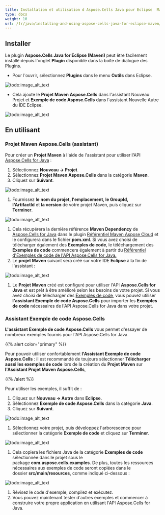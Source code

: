 ```yaml
---
title: Installation et utilisation d Aspose.Cells Java pour Eclipse  Maven
type: docs
weight: 10
url: /fr/java/installing-and-using-aspose-cells-java-for-eclipse-maven/
---
```


## **Installer**

Le plugin **Aspose.Cells Java for Eclipse (Maven)** peut être facilement installé depuis l'onglet **Plugin** disponible dans la boîte de dialogue des Plugins.

- Pour l'ouvrir, sélectionnez **Plugins** dans le menu **Outils** dans Eclipse.  

![todo:image_alt_text](installing-and-using-aspose-cells-java-for-eclipse-maven_1)

- Cela ajoute le **Projet Maven Aspose.Cells** dans l'assistant Nouveau Projet et **Exemple de code Aspose.Cells** dans l'assistant Nouvelle Autre du IDE Eclipse.  

![todo:image_alt_text](project_1.png)

## **En utilisant**

### **Projet Maven Aspose.Cells (assistant)**

Pour créer un **Projet Maven** à l'aide de l'assistant pour utiliser l'API [Aspose.Cells for Java](https://products.aspose.com/cells/java/) :

1. Sélectionnez **Nouveau -> Projet**.
1. Sélectionnez **Projet Maven Aspose.Cells** dans la catégorie **Maven**.
1. Cliquez sur **Suivant**.

![todo:image_alt_text](project_2.png)

1. Fournissez **le nom du projet, l'emplacement, le GroupId, l'ArtifactId** et **la version** de votre projet Maven, puis cliquez sur **Terminer**.

![todo:image_alt_text](project_3.png)

1. Cela récupérera la dernière référence **Maven Dependency** de [Aspose.Cells for Java](https://products.aspose.com/cells/java/) dans le plugin [Référentiel Maven Aspose Cloud](https://repository.aspose.com/webapp/#/artifacts/browse/tree/General/repo/com/aspose/aspose-cells) et le configurera dans le fichier **pom.xml**. Si vous avez choisi de télécharger également des **Exemples de code**, le téléchargement des **Exemples de code** commencera également à partir du [Référentiel d'Exemples de code de l'API Aspose.Cells for Java.](https://github.com/aspose-cells/Aspose.Cells-for-Java)
1. Le **projet Maven** suivant sera créé sur votre IDE **Eclipse** à la fin de l'assistant :  

![todo:image_alt_text](project_4.png)

1. Le **Projet Maven** créé est configuré pour utiliser l'API **Aspose.Cells for Java** et est prêt à être amélioré selon les besoins de votre projet.
   Si vous avez choisi de télécharger des [Exemples de code](https://github.com/aspose-cells/Aspose.Cells-for-Java), vous pouvez utiliser **l'assistant Exemple de code Aspose.Cells** pour importer les **Exemples de code** nécessaires de l'API Aspose.Cells for Java dans votre projet.

### **Assistant Exemple de code Aspose.Cells**

**L'assistant Exemple de code Aspose.Cells** vous permet d'essayer de nombreux exemples fournis pour l'API Aspose.Cells for Java.

{{% alert color="primary" %}}

Pour pouvoir utiliser confortablement **l'Assistant Exemple de code Aspose.Cells** : il est recommandé de toujours sélectionner **Télécharger aussi les exemples de code** lors de la création du **Projet Maven** sur **l'Assistant Projet Maven Aspose.Cells**,

{{% /alert %}}

Pour utiliser les exemples, il suffit de :

1. Cliquez sur **Nouveau -> Autre** dans **Eclipse**.
1. Sélectionnez **Exemple de code Aspose.Cells** dans la catégorie **Java**.
1. Cliquez sur **Suivant**.  

![todo:image_alt_text](example_1.png)

1. Sélectionnez votre projet, puis développez l'arborescence pour sélectionner la catégorie **Exemple de code** et cliquez sur **Terminer**.

![todo:image_alt_text](example_2.png)

1. Cela copiera les fichiers Java de la catégorie **Exemples de code** sélectionnée dans le projet sous le package **com.aspose.cells.examples**. De plus, toutes les ressources nécessaires aux exemples de code seront copiées dans le dossier **src/main/resources**, comme indiqué ci-dessous :

![todo:image_alt_text](example_3.png)

1. Révisez le code d'exemple, compilez et exécutez.
1. Vous pouvez maintenant tester d'autres exemples et commencer à construire votre propre application en utilisant l'API Aspose.Cells for Java.
